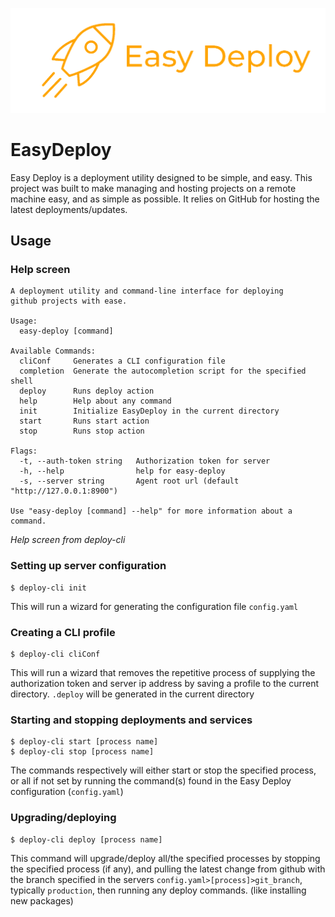 ![Easy Deploy banner](/Easy%20Deploy.png)

# EasyDeploy

Easy Deploy is a deployment utility designed to be simple, and easy. This project was built to make managing and hosting projects on a remote machine easy, and as simple as possible. It relies on GitHub for hosting the latest deployments/updates.

## Usage

### Help screen

```
A deployment utility and command-line interface for deploying
github projects with ease.

Usage:
  easy-deploy [command]

Available Commands:
  cliConf     Generates a CLI configuration file
  completion  Generate the autocompletion script for the specified shell
  deploy      Runs deploy action
  help        Help about any command
  init        Initialize EasyDeploy in the current directory
  start       Runs start action
  stop        Runs stop action

Flags:
  -t, --auth-token string   Authorization token for server
  -h, --help                help for easy-deploy
  -s, --server string       Agent root url (default "http://127.0.0.1:8900")

Use "easy-deploy [command] --help" for more information about a command.
```
*Help screen from deploy-cli*

### Setting up server configuration
``` shell
$ deploy-cli init
```

This will run a wizard for generating the configuration file `config.yaml`

### Creating a CLI profile
``` shell
$ deploy-cli cliConf
```

This will run a wizard that removes the repetitive process of supplying the authorization token and server ip address by saving a profile to the current directory. `.deploy` will be generated in the current directory

### Starting and stopping deployments and services
``` shell
$ deploy-cli start [process name]
$ deploy-cli stop [process name]
```
The commands respectively will either start or stop the specified process, or all if not set by running the command(s) found in the Easy Deploy configuration (`config.yaml`)

### Upgrading/deploying
``` shell
$ deploy-cli deploy [process name]
```

This command will upgrade/deploy all/the specified processes by stopping the specified process (if any), and pulling the latest change from github with the branch specified in the servers `config.yaml>[process]>git_branch`, typically `production`, then running any deploy commands. (like installing new packages)
